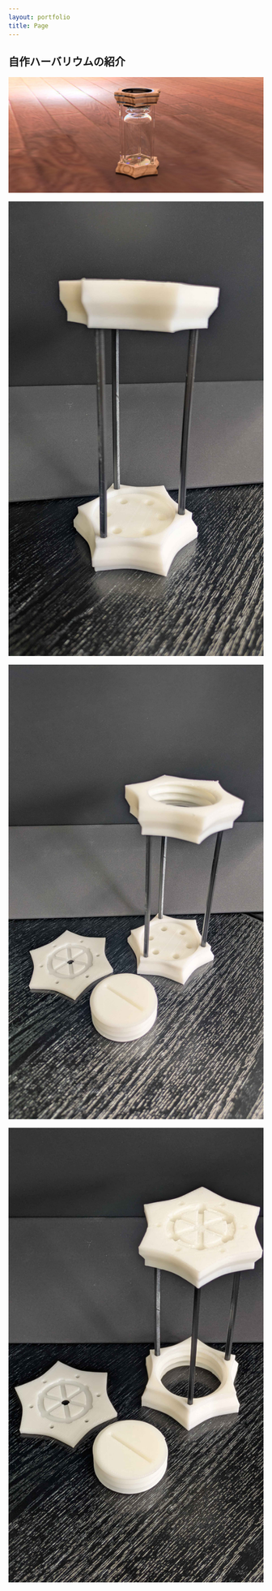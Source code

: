 ```yaml
---
layout: portfolio
title: Page
---
```

## 自作ハーバリウムの紹介

![](assets\images\herb_stand.jpg)

![](assets\images\herb_stand1.jpg)

![](assets\images\herb_stand2.jpg)

![](assets\images\herb_stand3.jpg)
